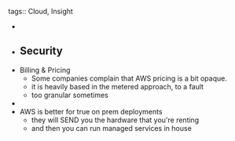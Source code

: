 tags:: Cloud, Insight

-
- Security
	-
- Billing & Pricing
	- Some companies complain that AWS pricing is a bit opaque.
	- it is heavily based in the metered approach, to a fault
	- too granular sometimes
-
- AWS is better for true on prem deployments
	- they will SEND you the hardware that you're renting
	- and then you can run managed services in house